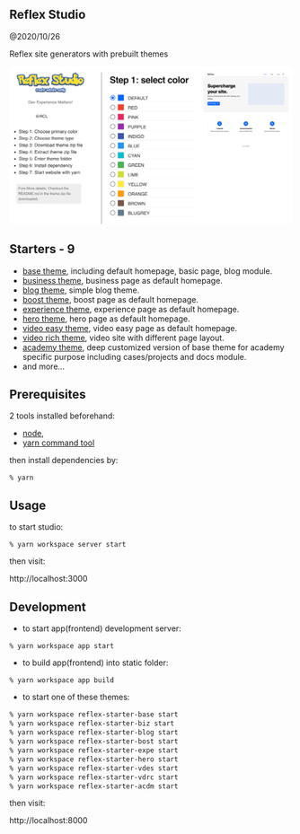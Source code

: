 Reflex Studio
-------------------------------
@2020/10/26

Reflex site generators with prebuilt themes

![screenshot](./static/reflex-stutdio-home-md.png)

## Starters - 9

- [base theme](./starters/reflex-starter-base), including default homepage, basic page, blog module.
- [business theme](./starters/reflex-starter-biz), business page as default homepage.
- [blog theme](./starters/reflex-starter-blog), simple blog theme.
- [boost theme](./starters/reflex-starter-bost), boost page as default homepage.
- [experience theme](./starters/reflex-starter-expe), experience page as default homepage.
- [hero theme](./starters/reflex-starter-hero), hero page as default homepage.
- [video easy theme](./starters/reflex-starter-vdes), video easy page as default homepage.
- [video rich theme](./starters/reflex-starter-vdrc), video site with different page layout.
- [academy theme](./starters/reflex-starter-acdm), deep customized version of base theme for academy specific purpose including cases/projects and docs module.
- and more...


## Prerequisites

2 tools installed beforehand:

- [node](https://nodejs.org/en/), 
- [yarn command tool](https://yarnpkg.com/getting-started/install) 

then install dependencies by:

```
% yarn
```

## Usage

to start studio:

```
% yarn workspace server start
```

then visit:

http://localhost:3000


## Development

- to start app(frontend) development server:

```
% yarn workspace app start
```

- to build app(frontend) into static folder:

```
% yarn workspace app build
```

- to start one of these themes:

```
% yarn workspace reflex-starter-base start
% yarn workspace reflex-starter-biz start
% yarn workspace reflex-starter-blog start
% yarn workspace reflex-starter-bost start
% yarn workspace reflex-starter-expe start
% yarn workspace reflex-starter-hero start
% yarn workspace reflex-starter-vdes start
% yarn workspace reflex-starter-vdrc start
% yarn workspace reflex-starter-acdm start
```

then visit:

http://localhost:8000